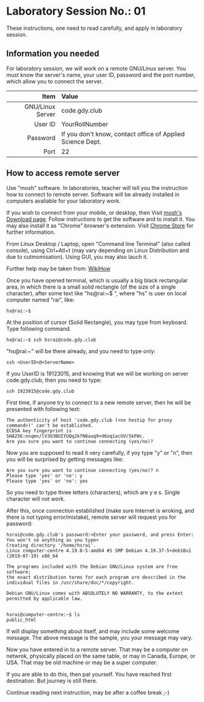 # Laboratory Session No.: 01

These instructions, one need to read carefully, and apply in laboratory
session.

## Information you needed

For laboratory session, we will work on a remote GNU/Linux server. You must
know the server's name, your user ID, password and the port number, which
allow you to connect the server.

| Item | Value |
| ---:|:--- |
| GNU/Linux Server | code.gdy.club |
| User ID | YourRollNumber |
| Password | If you don't know, contact office of Applied Science Dept. |
| Port | 22 |

## How to access remote server

Use "mosh" software. In laboratories, teacher will tell you the instruction
how to connect to remote server. Software will be already installed in
computers avaliable for your laboratory work.

If you wish to connect from your mobile, or desktop, then Visit [mosh's
Download page](https://mosh.org/#getting). Follow instructions to get the
software and to install it. You may also install it as "Chrome" browser's
extension. Visit [Chrome Store](https://chrome.google.com/webstore/detail/mosh/ooiklbnjmhbcgemelgfhaeaocllobloj)
for further information.

From Linux Desktop / Laptop, open "Command line Terminal" (also called
console), using Ctrl+Atl+t (may vary depending on Linux Distribution and due
to cutmomisation). Using GUI, you may also lauch it.

Further help may be taken from: [WikiHow](https://www.wikihow.com/Open-a-Terminal-Window-in-Ubuntu)

Once you have opened terminal, which is usually a big black rectangular
area, in which there is a small solid rectangle (of the size of a single
character), after some text like "hs@rai:~$ ", where "hs" is user on local
computer named "rai", like:

	hs@rai:~$ 

At the position of cursor (Solid Rectangle), you may type from keyboard. 
Type following command.

	hs@rai:~$ ssh hsrai@code.gdy.club

"hs@rai:~" will be there already, and you need to type only:

	ssh <UserID>@<ServerName>

If you UserID is 19123015, and knowing that we will be working on server
code.gdy.club, then you need to type:

	ssh 1923015@code.gdy.club

First time, if anyone try to connect to a new remote server, then he will be
presented with following text:

	The authenticity of host 'code.gdy.club (<no hostip for proxy command>)' can't be established.
	ECDSA key fingerprint is SHA256:nnqmn/lV3O3BUIYUQq2kfN8auq9+d6oq1acUVc5kFWc.
	Are you sure you want to continue connecting (yes/no)?


Now you are supposed to read it very carefully, if yoy type "y" or "n", then
you will be surprised by getting messages like:

	Are you sure you want to continue connecting (yes/no)? n
	Please type 'yes' or 'no': y
	Please type 'yes' or 'no': yes

So you need to type three letters (characters), which are y e s. Single
character will not work.

After this, once connection established (make sure Internet is wroking, and
there is not typing error/mistake), remote server will request you for
password:

	hsrai@code.gdy.club's password:<Enter your password, and press Enter: You won't se anything as you type> 
	Creating directory '/home/hsrai'.
	Linux computer-centre 4.19.0-5-amd64 #1 SMP Debian 4.19.37-5+deb10u1 (2019-07-19) x86_64
	
	The programs included with the Debian GNU/Linux system are free software;
	the exact distribution terms for each program are described in the
	individual files in /usr/share/doc/*/copyright.
	
	Debian GNU/Linux comes with ABSOLUTELY NO WARRANTY, to the extent
	permitted by applicable law.
	
	
	hsrai@computer-centre:~$ ls
	public_html


If will display something about itself, and may include some welcome
message. The above message is the sample, you your message may vary.

Now you have entered in to a remote server. That may be a computer on
netwrok, physically placed on the same table, or may in Canada, Europe, or
USA. That may be old machine or may be a super computer.

If you are able to do this, then pat yourself. You have reached first
destination. But journey is still there.

Continue reading next instruction, may be after a coffee break ;-) 

